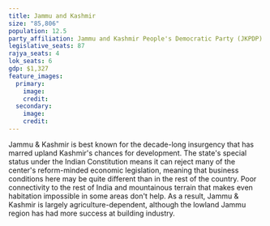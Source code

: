 ```yaml
---
title: Jammu and Kashmir
size: "85,806"
population: 12.5
party_affiliation: Jammu and Kashmir People's Democratic Party (JKPDP) & Bharatiya Janata Party (BJP)
legislative_seats: 87
rajya_seats: 4
lok_seats: 6
gdp: $1,327
feature_images:
  primary:
    image: 
    credit: 
  secondary:
    image: 
    credit: 
---
```


Jammu & Kashmir is best known for the decade-long insurgency that has marred upland Kashmir's chances for development. The state's special status under the Indian Constitution means it can reject many of the center's reform-minded economic legislation, meaning that business conditions here may be quite different than in the rest of the country. Poor connectivity to the rest of India and mountainous terrain that makes even habitation impossible in some areas don't help. As a result, Jammu & Kashmir is largely agriculture-dependent, although the lowland Jammu region has had more success at building industry. 
